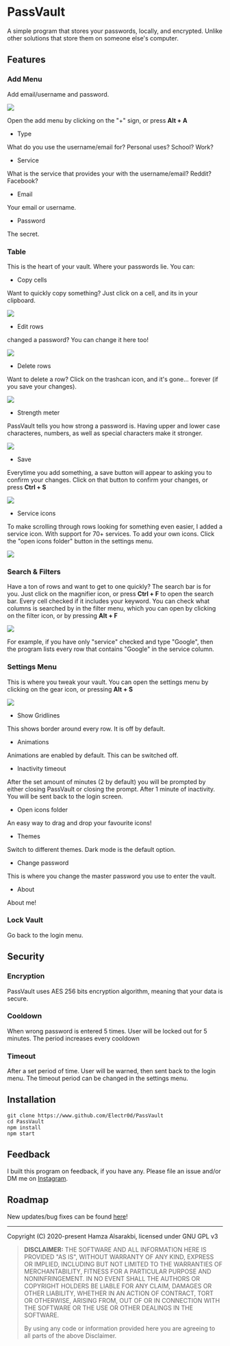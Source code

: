 # PassVault
A simple program that stores your passwords, locally, and encrypted. Unlike other solutions that store them on someone else's computer.


## Features
### Add Menu
Add email/username and password.

![](https://github.com/Electr0d/PassVault/blob/main/docs/img/add%20menu/add%20menu.gif)

Open the add menu by clicking on the "+" sign, or press **Alt + A**
- Type

What do you use the username/email for? Personal uses? School? Work?

- Service

What is the service that provides your with the username/email? Reddit? Facebook?

- Email

Your email or username.

- Password

The secret.


### Table
This is the heart of your vault. Where your passwords lie. You can:

- Copy cells

Want to quickly copy something? Just click on a cell, and its in your clipboard.

![](https://github.com/Electr0d/PassVault/blob/main/docs/img/table/copy.gif)

- Edit rows

changed a password? You can change it here too!

![](https://github.com/Electr0d/PassVault/blob/main/docs/img/table/editRow.gif)

- Delete rows

Want to delete a row? Click on the trashcan icon, and it's gone... forever (if you save your changes).

![](https://github.com/Electr0d/PassVault/blob/main/docs/img/table/deleteRow.gif)

- Strength meter

PassVault tells you how strong a password is. Having upper and lower case characteres, numbers, as well as special characters make it stronger.

![](https://github.com/Electr0d/PassVault/blob/main/docs/img/table/strengthMeter.gif)

- Save

Everytime you add something, a save button will appear to asking you to confirm your changes. Click on that button to confirm your changes, or press **Ctrl + S**

![](https://github.com/Electr0d/PassVault/blob/main/docs/img/table/save.gif)

- Service icons

To make scrolling through rows looking for something even easier, I added a service icon. With support for 70+ services. To add your own icons. Click the "open icons folder" button in the settings menu.

![](https://github.com/Electr0d/PassVault/blob/main/docs/img/table/icons.gif)

### Search & Filters

Have a ton of rows and want to get to one quickly? The search bar is for you. Just click on the magnifier icon, or press **Ctrl + F** to open the search bar.
Every cell checked if it includes your keyword. You can check what columns is searched by in the filter menu, which you can open by clicking on the filter icon, or by pressing **Alt + F**

![](https://github.com/Electr0d/PassVault/blob/main/docs/img/search%20bar/search.gif)

For example, if you have only "service" checked and type "Google", then the program lists every row that contains "Google" in the service column.

### Settings Menu
This is where you tweak your vault. You can open the settings menu by clicking on the gear icon, or pressing **Alt + S**

![](https://github.com/Electr0d/PassVault/blob/main/docs/img/settings/settings.gif)

- Show Gridlines

This shows border around every row. It is off by default.

- Animations

Animations are enabled by default. This can be switched off.

- Inactivity timeout

After the set amount of minutes (2 by default) you will be prompted by either closing PassVault or closing the prompt. After 1 minute of inactivity. You will be sent back to the login screen.

- Open icons folder

An easy way to drag and drop your favourite icons!


- Themes

Switch to different themes. Dark mode is the default option.


- Change password

This is where you change the master password you use to enter the vault.



- About

About me!


### Lock Vault

Go back to the login menu.

## Security
### Encryption
PassVault uses AES 256 bits encryption algorithm, meaning that your data is secure.

### Cooldown
When wrong password is entered 5 times. User will be locked out for 5 minutes. The period increases every cooldown


### Timeout
After a set period of time. User will be warned, then sent back to the login menu. The timeout period can be changed in the settings menu.


## Installation
```
git clone https://www.github.com/Electr0d/PassVault
cd PassVault
npm install
npm start
```

## Feedback
I built this program on feedback, if you have any. Please file an issue and/or DM me on [Instagram](https://www.instagram.com/hamza.alsarakbi).

## Roadmap
New updates/bug fixes can be found [here](https://trello.com/b/6yG9npca/passvault)!

----
Copyright (C) 2020-present Hamza Alsarakbi, licensed under GNU GPL v3
> **DISCLAIMER:**
> THE SOFTWARE AND ALL INFORMATION HERE IS PROVIDED "AS IS", WITHOUT WARRANTY OF ANY KIND, EXPRESS OR IMPLIED, INCLUDING BUT NOT LIMITED TO THE WARRANTIES OF MERCHANTABILITY, FITNESS FOR A PARTICULAR PURPOSE AND NONINFRINGEMENT. IN NO EVENT SHALL THE AUTHORS OR COPYRIGHT HOLDERS BE LIABLE FOR ANY CLAIM, DAMAGES OR OTHER LIABILITY, WHETHER IN AN ACTION OF CONTRACT, TORT OR OTHERWISE, ARISING FROM, OUT OF OR IN CONNECTION WITH THE SOFTWARE OR THE USE OR OTHER DEALINGS IN THE SOFTWARE.
>
> By using any code or information provided here you are agreeing to all parts of the above Disclaimer.
